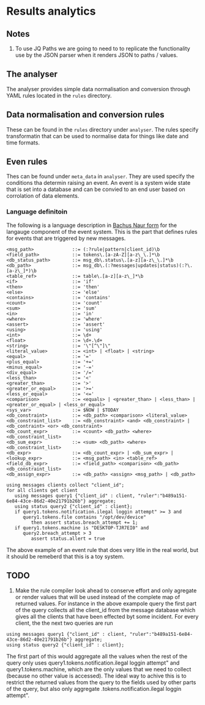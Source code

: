 # Results analytics

## Notes

1. To use JQ Paths we are going to need to to replicate the functionality use by
   the JSON parser when it renders JSON to paths / values.  

## The analyser 

The analyser provides simple data normalisation and conversion through YAML
rules located in the `rules` directory. 

## Data normalisation and conversion rules 

These can be found in the `rules` directory under `analyser`. The rules specify
transformatin that can be used to normalise data for things like date and time
formats. 

## Even rules

Thes can be found under `meta_data` in `analyser`. They are used specify the
conditions tha determin raising an event. An event is a system wide state that
is set into a database and can be convied to an end user based on corrolation of
data elements. 

### Language definitoin 

The following is a language description in [Bachus Naur
form](https://en.wikipedia.org/wiki/Backus-Naur_form) for the langauge component
of the event system. This is the part that defines rules for events that are
triggered by new messages.

```
<msg_path>              ::= (:?rule|pattern|client_id)\b
<field_path>            ::= tokens\.[a-zA-Z][a-z\_\.]*\b
<db_status_path>        ::= msg_db\.status\.[a-z][a-z\_\.]*\b
<db_path>               ::= msg_db\.(:?messages|updates|status)(:?\.[a-z\_]*)\b
<table_ref>             ::= table\.[a-z][a-z\_]*\b
<if>                    ::= 'if'
<then>                  ::= 'then'
<else>                  ::= 'else'
<contains>              ::= 'contains'
<count>                 ::= 'count'
<sum>                   ::= 'sum'
<in>                    ::= 'in'
<where>                 ::= 'where'
<assert>                ::= 'assert'
<using>                 ::= 'using'
<int>                   ::= \d+
<float>                 ::= \d+.\d+
<string>                ::= '\"[^\"]\"
<literal_value>         ::= <int> | <float> | <string>
<equal>                 ::= '='
<plus_equal>            ::= '+='
<minus_equal>           ::= '-='
<div_equal>             ::= '/='
<less_than>             ::= '<'
<greater_than>          ::= '>'
<greater_or_equal>      ::= '>='
<less_or_equal>         ::= '<='
<comparison>            ::= <equals> | <greater_than> | <less_than> | <greater_or_equal> | <less_or_equal>
<sys_var>               ::= $NOW | $TODAY
<db_constraint>         ::= <db_path> <comparison> <literal_value>
<db_constraint_list>    ::= <db_constraint> <and> <db_constraint> | <db_contraint> <or> <db_constraint>
<db_count_expr>         ::= <count> <db_path> <where> <db_constraint_list>
<db_sum_expr>           ::= <sum> <db_path> <where> <db_constraint_list>
<db_expr>               ::= <db_count_expr> | <db_sum_expr> | 
<lookup_expr>           ::= <msg_path> <in> <table_ref>
<field_db_expr>         ::= <field_path> <comparison> <db_path> <db_constraint_list>
<db_assign_expr>        ::= <db_path> <assign> <msg_path> | <db_path>
```

```
using messages clients collect "client_id";
for all clients get client
   using messages query1 {"client_id" : client, "ruler":"b489a151-6e84-43ce-86d2-40e21791b26b"} aggregate;
   using status query2 {"client_id" : client};
   if query1.tokens.notification.ilegal loggin attempt" >= 3 and
      query1.tokens.file contains "/opt/dev/device"
         then assert status.breach_attempt += 1;
   if query1.tokens.machine is "DESKTOP-TJR7EI0" and
      query2.breach_attempt > 3
         assert status.allert = true
```

The above example of an event rule that does very litle in the real world, but
it should be remeberd that this is a toy system.


## TODO 

1. Make the rule compiler look ahead to conserve effort and only agregate or
   render values that will be used instead of the complete map of returned
   values. For instance in the above exampole query the first part of the query
   collects all the client_id from the message database which gives all the
   clients that have been effected byt some incident. For every client, the the
   next two queries are run 

```
using messages query1 {"client_id" : client, "ruler":"b489a151-6e84-43ce-86d2-40e21791b26b"} aggregate;
using status query2 {"client_id" : client};
```

The first part of this would aggregate all the values when the rest of the query
only uses query1.tokens.notification.ilegal loggin attempt" and
query1.tokens.machine, which are the only values that we need to collect
(because no other value is accessed). The ideal way to achive this is to
restrict the returned values from the query to the fields used by other parts of
the query, but also only aggregate .tokens.notification.ilegal loggin attempt".

